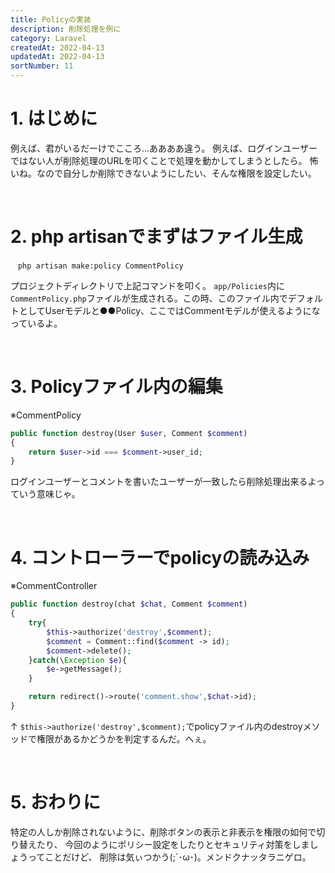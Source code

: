 ```yaml
---
title: Policyの実装
description: 削除処理を例に
category: Laravel
createdAt: 2022-04-13
updatedAt: 2022-04-13
sortNumber: 11
---
```

# 1. はじめに
例えば、君がいるだーけでこころ…ああああ違う。
例えば、ログインユーザーではない人が削除処理のURLを叩くことで処理を動かしてしまうとしたら。
怖いね。なので自分しか削除できないようにしたい、そんな権限を設定したい。

<br>

# 2.  php artisanでまずはファイル生成

```
　php artisan make:policy CommentPolicy
```

プロジェクトディレクトリで上記コマンドを叩く。
`app/Policies`内に`CommentPolicy.php`ファイルが生成される。この時、このファイル内でデフォルトとしてUserモデルと●●Policy、ここではCommentモデルが使えるようになっているよ。

<br>

# 3. Policyファイル内の編集
※CommentPolicy
```php
public function destroy(User $user, Comment $comment)
{
    return $user->id === $comment->user_id;
}
```
ログインユーザーとコメントを書いたユーザーが一致したら削除処理出来るよっていう意味じゃ。

<br>

# 4. コントローラーでpolicyの読み込み
※CommentController
```php
public function destroy(chat $chat, Comment $comment)
{
    try{
        $this->authorize('destroy',$comment);
        $comment = Comment::find($comment -> id);
        $comment->delete();
    }catch(\Exception $e){
        $e->getMessage();
    }

    return redirect()->route('comment.show',$chat->id);
}
```
↑
`$this->authorize('destroy',$comment);`でpolicyファイル内のdestroyメソッドで権限があるかどうかを判定するんだ。へぇ。

<br>

# 5. おわりに
特定の人しか削除されないように、削除ボタンの表示と非表示を権限の如何で切り替えたり、
今回のようにポリシー設定をしたりとセキュリティ対策をしましょうってことだけど、
削除は気ぃつかう(;´･ω･)。メンドクナッタラニゲロ。


<br>
